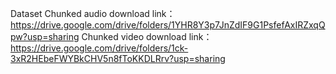 Dataset
Chunked audio download link：https://drive.google.com/drive/folders/1YHR8Y3p7JnZdIF9G1PsfefAxIRZxqQpw?usp=sharing
Chunked video download link：https://drive.google.com/drive/folders/1ck-3xR2HEbeFWYBkCHV5n8fToKKDLRrv?usp=sharing
